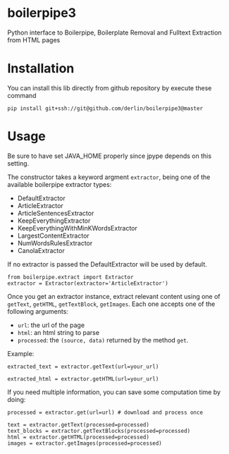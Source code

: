 # boilerpipe3
Python interface to Boilerpipe, Boilerplate Removal and Fulltext Extraction from HTML pages

Installation
============
You can install this lib directly from github repository by execute these command
    
    pip install git+ssh://git@github.com/derlin/boilerpipe3@master


Usage
=====

Be sure to have set JAVA_HOME properly since jpype depends on this setting.

The constructor takes a keyword argment ``extractor``, being one of the available boilerpipe extractor types:

- DefaultExtractor
- ArticleExtractor
- ArticleSentencesExtractor
- KeepEverythingExtractor
- KeepEverythingWithMinKWordsExtractor
- LargestContentExtractor
- NumWordsRulesExtractor
- CanolaExtractor

If no extractor is passed the DefaultExtractor will be used by default.

    from boilerpipe.extract import Extractor
    extractor = Extractor(extractor='ArticleExtractor')

Once you get an extractor instance, extract relevant content using one of `getText`, `getHTML`, `getTextBlock`, `getImages`. Each one accepts one of the following arguments: 

- `url`: the url of the page
- `html`: an html string to parse
- `processed`: the `(source, data)` returned by the method `get`.


Example:

    extracted_text = extractor.getText(url=your_url)
	
    extracted_html = extractor.getHTML(url=your_url)
    
If you need multiple information, you can save some computation time by doing:

    processed = extractor.get(url=url) # download and process once
    
    text = extractor.getText(processed=processed)
    text_blocks = extractor.getTextBlocks(processed=processed)
    html = extractor.getHTML(processed=processed)
    images = extractor.getImages(processed=processed)

